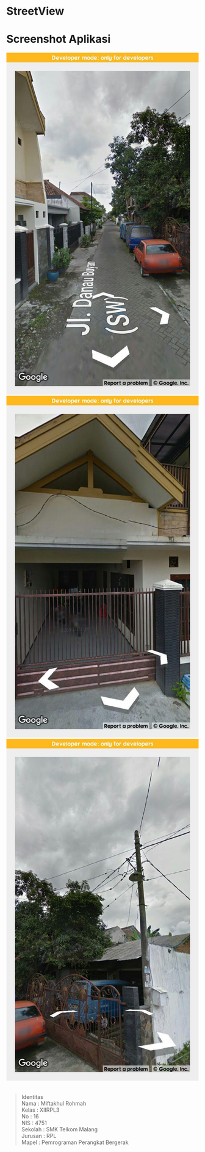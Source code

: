 # StreetView

# Screenshot Aplikasi<br>
![Screenshot](https://github.com/miftakhulrohmah/StreetView/blob/master/1.jpg)<br>
![Screenshot](https://github.com/miftakhulrohmah/StreetView/blob/master/2.jpg)<br>
![Screenshot](https://github.com/miftakhulrohmah/StreetView/blob/master/3.jpg)<br> <br>

 >Identitas <br>
Nama    : Miftakhul Rohmah<br>
Kelas   : XIIRPL3<br>
No      : 16<br>
NIS     : 4751<br>
Sekolah : SMK Telkom Malang<br>
Jurusan : RPL<br>
Mapel   : Pemrograman Perangkat Bergerak<br>
